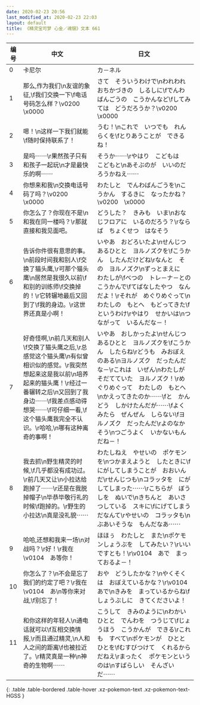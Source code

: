 ```yaml
---
date: 2020-02-23 20:56
last_modified_at: 2020-02-23 22:03
layout: default
title: 《精灵宝可梦 心金／魂银》文本 661
---
```

| 编号 | 中文 | 日文 |
| ---- | ---- | ---- |
| 0 | 卡尼尔 | カ－ネル |
| 1 | 那么,作为我们\n友谊的象征,\f我们交换一下\f电话号码怎么样？\v0200　\x0000 | さて　そういうわけで\nわれわれ　おちかづきの　しるしに\fでんわばんごうの　こうかんなど\fしてみては　どうだろうか？\v0200　\x0000 |
| 2 | 嗯！\n这样一下我们就能\f随时保持联系了！ | うむ！\nこれで　いつでも　れんらくを\fとりあうことが　できるね！ |
| 3 | 是吗⋯⋯\r果然孩子只有和孩子一起玩\n才是最快乐的啊⋯⋯ | そうか⋯⋯\rやはり　こどもは　こどもと\nあそぶのが　いいのだろうかねえ⋯⋯ |
| 4 | 你想来和我\n交换电话号码了吗？\v0200　\x0000 | わたしと　でんわばんごうを\nこうかん　するきに　なったかね？\v0200　\x0000 |
| 5 | 你怎么了？你现在不是\n和我在同一楼吗？\r那就直接和我见面吧。 | どうした？　きみも　いま\nおなじフロアに　いるのだろう？\rならば　ちょくせつ　はなそう |
| 6 | 告诉你件很有意思的事。\n前段时间我和别人\f交换了猫头鹰,\r可那个猫头鹰\n居然是我很久以前\f和别的训练师\f交换掉的！\r它转辗地最后又回到了\f我的身边。\r这世界还真是小啊！ | いやあ　おどろいたよ\nせんじつ　あるひとと　ヨルノズクを\fこうかん　したんだけどね\rなんと　その　ヨルノズク\nずっとまえに　わたしが\fべつの　トレ－ナ－との　こうかんで\fてばなしたやつ　なんだよ！\rそれが　めぐりめぐって\nわたしの　もとへ　もどってきた\fというわけ\rやはり　せかいは\nつながって　いるんだな－！ |
| 7 | 好奇怪啊,\n前几天和别人\f交换了猫头鹰之后,\r总感觉这个猫头鹰\n有似曾相识似的感觉。\r我突然想起来这是我以前\n培养起来的猫头鹰！\r经过一番辗转之后\n又回到了我身边⋯⋯\f我差点感动得想哭⋯⋯\f可仔细一看,\f这个猫头鹰我完全不认识。\r哈哈,\n哪有这种离奇的事啊！ | いやあ　おしかったよ\nせんじつ　あるひとと　ヨルノズクを\fこうかん　したらね\rどうも　みおぼえのある\nヨルノズク　だったんだな－\rこれは　いぜん\nわたしが　そだてていた　ヨルノズク！\rめぐりめぐって　わたしの　もとへ\nかえってきたのか⋯⋯\fと　かんどう　しかけたんだが⋯⋯\fよくみたら　ぜんぜん　しらない\fヨルノズク　だったんだ\rよのなか　そう\nつごうよく　いかないもんだね－！ |
| 8 | 我去抓\n野生精灵的时候,\f几乎都没有成功过。\r前几天又让\n小拉达给跑掉了⋯⋯\r还是在我脱掉帽子\n毕恭毕敬行礼的时候\f跑掉的。\r野生的小拉达\n真是没礼貌⋯⋯ | わたしねえ　やせいの　ポケモンを\nつかまえようと　したときに\fにがしてしまうことが　おおいんだ\rせんじつも\nコラッタを　にがしてしまった⋯⋯\rこちらが　ぼうしを　ぬいで\nきちんと　あいさつしている　スキに\fにげてしまう　だなんて\rやせいの　コラッタも\nぶあいそうな　もんだなあ⋯⋯ |
| 9 | 哈哈,还想和我来一场\n对战吗？\r好！\r我在\v0104　あ等你！ | ほほぅ　わたしと　また\nポケモンしょうぶを　してみたい？\rいいですとも！\r\v0104　あで　まっておるよ－！ |
| 10 | 你怎么了？\n不会是忘了我们的约定了吧？\r我在\v0104　あ\n等你来对战,\f别忘了！ | おや　どうしたかな？\nやくそくは　おぼえているかな？\r\v0104　あで\nきみを　まっているからね\fしょうぶしに　きてくださいよ！ |
| 11 | 和你这样的年轻人\n通电话就可以\f互相交换情报,\r而且通过精灵,\n人和人之间的距离\f也被拉近了。\r精灵真是一种\n神奇的生物啊⋯⋯ | こうして　きみのように\nわかいひとと　でんわを　つうじて\fじょうほう　こうかんが　できる\rこれも　すべて\nポケモンが　ひとと　ひとを\fむすびつけて　くれるからだねえ\rまったく　ポケモンというのは\nすばらしい　そんざいだ⋯⋯ |
{: .table .table-bordered .table-hover .xz-pokemon-text .xz-pokemon-text-HGSS }